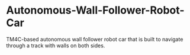 # Autonomous-Wall-Follower-Robot-Car
TM4C-based autonomous wall follower robot car that is built to navigate through a track with walls on both sides.
